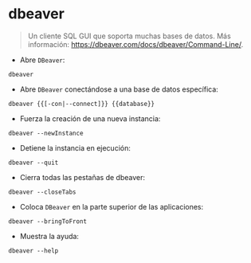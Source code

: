 # dbeaver

> Un cliente SQL GUI que soporta muchas bases de datos.
> Más información: <https://dbeaver.com/docs/dbeaver/Command-Line/>.

- Abre `DBeaver`:

`dbeaver`

- Abre `DBeaver` conectándose a una base de datos específica:

`dbeaver {{[-con|--connect]}} {{database}}`

- Fuerza la creación de una nueva instancia:

`dbeaver --newInstance`

- Detiene la instancia en ejecución:

`dbeaver --quit`

- Cierra todas las pestañas de dbeaver:

`dbeaver --closeTabs`

- Coloca `DBeaver` en la parte superior de las aplicaciones:

`dbeaver --bringToFront`

- Muestra la ayuda:

`dbeaver --help`
